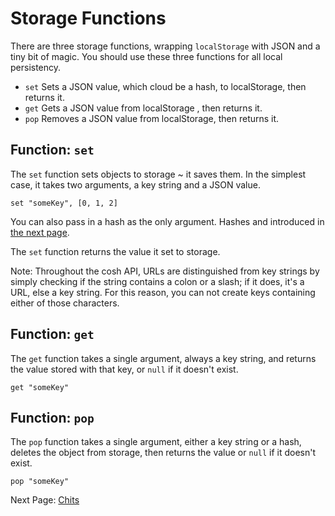 # Storage Functions

There are three storage functions, wrapping `localStorage` with JSON and a tiny
bit of magic. You should use these three functions for all local persistency.

- `set` Sets a JSON value, which cloud be a hash, to localStorage, then returns it.
- `get` Gets a JSON value from localStorage , then returns it.
- `pop` Removes a JSON value from localStorage, then returns it.

## Function: `set`

The `set` function sets objects to storage ~ it saves them. In the simplest
case, it takes two arguments, a key string and a JSON value.

    set "someKey", [0, 1, 2]

You can also pass in a hash as the only argument. Hashes and introduced in [the
next page][1].

The `set` function returns the value it set to storage.

Note: Throughout the cosh API, URLs are distinguished from key strings by simply checking
if the string contains a colon or a slash; if it does, it's a URL, else a key string. For
this reason, you can not create keys containing either of those characters.

## Function: `get`

The `get` function takes a single argument, always a key string, and returns the
value stored with that key, or `null` if it doesn't exist.

    get "someKey"

## Function: `pop`

The `pop` function takes a single argument, either a key string or a hash,
deletes the object from storage, then returns the value or `null` if it
doesn't exist.

    pop "someKey"

Next Page: [Chits][1]

[1]: /docs/book/cosh_chits.md
